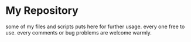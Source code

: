# My Repository
some of my files and scripts puts here for further usage.
every one free to use.
every comments or bug problems are welcome warmly.

